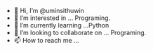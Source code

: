 - 👋 Hi, I’m @uminsithuwin
- 👀 I’m interested in ... Programing.
- 🌱 I’m currently learning ...Python
- 💞️ I’m looking to collaborate on ... Programing.
- 📫 How to reach me ...

<!---
uminsithuwin/uminsithuwin is a ✨ special ✨ repository because its `README.md` (this file) appears on your GitHub profile.
You can click the Preview link to take a look at your changes.
--->
